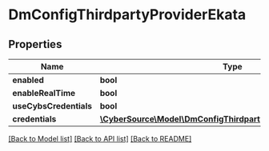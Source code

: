 # DmConfigThirdpartyProviderEkata

## Properties
Name | Type | Description | Notes
------------ | ------------- | ------------- | -------------
**enabled** | **bool** |  | [optional] 
**enableRealTime** | **bool** |  | [optional] 
**useCybsCredentials** | **bool** |  | [optional] 
**credentials** | [**\CyberSource\Model\DmConfigThirdpartyProviderEkataCredentials**](DmConfigThirdpartyProviderEkataCredentials.md) |  | [optional] 

[[Back to Model list]](../README.md#documentation-for-models) [[Back to API list]](../README.md#documentation-for-api-endpoints) [[Back to README]](../README.md)


